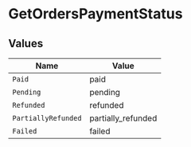 # GetOrdersPaymentStatus


## Values

| Name                | Value               |
| ------------------- | ------------------- |
| `Paid`              | paid                |
| `Pending`           | pending             |
| `Refunded`          | refunded            |
| `PartiallyRefunded` | partially_refunded  |
| `Failed`            | failed              |